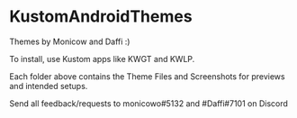 # KustomAndroidThemes
Themes by Monicow and Daffi :)

To install, use Kustom apps like KWGT and KWLP.

Each folder above contains the Theme Files and Screenshots for previews and intended setups.

Send all feedback/requests to monicowo#5132 and #Daffi#7101 on Discord
